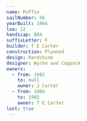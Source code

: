```yaml
---
name: Puffin
sailNumber: 56
yearBuilt: 1966
loa: 22
handicap: 884
suffixLetter: F
builder: T E Carter
construction: Plywood
design: Hardchine
designer: Wyche and Coppock
owners:
  - from: 1982
    to: null
    owner: J Carter
  - from: 1966
    to: 1982
    owner: T E Carter
lost: true
---
```

